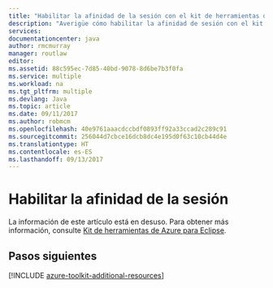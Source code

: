 ```yaml
---
title: "Habilitar la afinidad de la sesión con el kit de herramientas de Azure para Eclipse"
description: "Averigüe cómo habilitar la afinidad de sesión con el kit de herramientas de Azure para Eclipse."
services: 
documentationcenter: java
author: rmcmurray
manager: routlaw
editor: 
ms.assetid: 88c595ec-7d85-40bd-9078-8d6be7b3f0fa
ms.service: multiple
ms.workload: na
ms.tgt_pltfrm: multiple
ms.devlang: Java
ms.topic: article
ms.date: 09/11/2017
ms.author: robmcm
ms.openlocfilehash: 40e9761aaacdccbdf0893ff92a33ccad2c289c91
ms.sourcegitcommit: 256044d7cbce16dcb8dc4e195d0f63c10cb44d4e
ms.translationtype: HT
ms.contentlocale: es-ES
ms.lasthandoff: 09/13/2017
---
```

# <a name="enable-session-affinity"></a>Habilitar la afinidad de la sesión

La información de este artículo está en desuso. Para obtener más información, consulte [Kit de herramientas de Azure para Eclipse](azure-toolkit-for-eclipse.md).

## <a name="next-steps"></a>Pasos siguientes

[!INCLUDE [azure-toolkit-additional-resources](../includes/azure-toolkit-additional-resources.md)]
